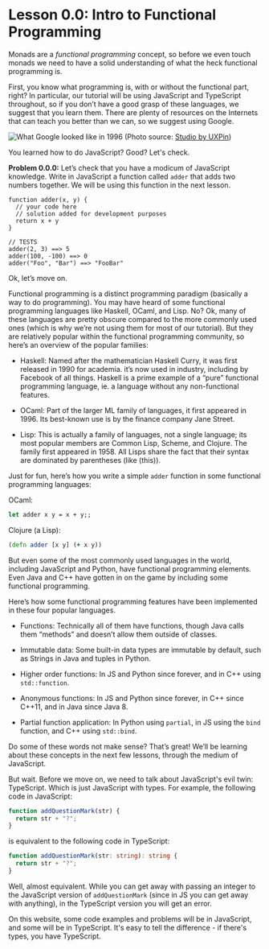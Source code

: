 # Lesson 0.0: Intro to Functional Programming

Monads are a *functional programming* concept, so before we even touch monads we need to have a solid understanding of what the heck functional programming is.

First, you know what programming is, with or without the functional part, right? In particular, our tutorial will be using JavaScript and TypeScript throughout, so if you don’t have a good grasp of these languages, we suggest that you learn them. There are plenty of resources on the Internets that can teach you better than we can, so we suggest using Google.

![What Google looked like in 1996](https://www.uxpincdn.com/studio/wp-content/uploads/2013/03/google-first-look.jpg)
(Photo source: [Studio by UXPin](https://www.uxpin.com/studio/blog/should-designers-code/))

You learned how to do JavaScript? Good? Let's check.

**Problem 0.0.0:** Let’s check that you have a modicum of JavaScript knowledge. Write in JavaScript a function called `adder` that adds two numbers together. We will be using this function in the next lesson.

```problem
function adder(x, y) {
  // your code here
  // solution added for development purposes
  return x + y
}

// TESTS
adder(2, 3) ==> 5
adder(100, -100) ==> 0
adder("Foo", "Bar") ==> "FooBar"
```

Ok, let’s move on.

Functional programming is a distinct programming paradigm (basically a way to do programming). You may have heard of some functional programming languages like Haskell, OCaml, and Lisp. No? Ok, many of these languages are pretty obscure compared to the more commonly used ones (which is why we’re not using them for most of our tutorial). But they are relatively popular within the functional programming community, so here’s an overview of the popular families:

- Haskell: Named after the mathematician Haskell Curry, it was first released in 1990 for academia. it’s now used in industry, including by Facebook of all things. Haskell is a prime example of a “pure” functional programming language, ie. a language without any non-functional features.

- OCaml: Part of the larger ML family of languages, it first appeared in 1996. Its best-known use is by the finance company Jane Street.

- Lisp: This is actually a family of languages, not a single language; its most popular members are Common Lisp, Scheme, and Clojure. The family first appeared in 1958. All Lisps share the fact that their syntax are dominated by parentheses (like (this)).

Just for fun, here’s how you write a simple `adder` function in some functional programming languages:

OCaml:
```ocaml
let adder x y = x + y;;
```

Clojure (a Lisp):
```clojure
(defn adder [x y] (+ x y))
```

But even some of the most commonly used languages in the world, including JavaScript and Python, have functional programming elements. Even Java and C++ have gotten in on the game by including some functional programming.

Here’s how some functional programming features have been implemented in these four popular languages.

- Functions: Technically all of them have functions, though Java calls them “methods” and doesn’t allow them outside of classes.

- Immutable data: Some built-in data types are immutable by default, such as Strings in Java and tuples in Python.

- Higher order functions: In JS and Python since forever, and in C++ using `std::function`.

- Anonymous functions: In JS and Python since forever, in C++ since C++11, and in Java since Java 8.

- Partial function application: In Python using `partial`, in JS using the `bind` function, and C++ using `std::bind`.

Do some of these words not make sense? That’s great! We’ll be learning about these concepts in the next few lessons, through the medium of JavaScript.

But wait. Before we move on, we need to talk about JavaScript's evil twin: TypeScript. Which is just JavaScript with types. For example, the following code in JavaScript:

```javascript
function addQuestionMark(str) {
  return str + "?";
}
```

is equivalent to the following code in TypeScript:

```typescript
function addQuestionMark(str: string): string {
  return str + "?";
}
```

Well, almost equivalent. While you can get away with passing an integer to the JavaScript version of `addQuestionMark` (since in JS you can get away with anything), in the TypeScript version you will get an error.

On this website, some code examples and problems will be in JavaScript, and some will be in TypeScript. It's easy to tell the difference - if there's types, you have TypeScript.